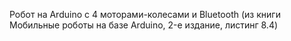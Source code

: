 Робот на Arduino с 4 моторами-колесами и Bluetooth (из книги Мобильные роботы на базе Arduino, 2-е издание, листинг 8.4)